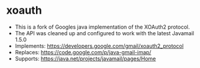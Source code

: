 xoauth
======

- This is a fork of Googles java implementation of the XOAuth2 protocol.
- The API was cleaned up and configured to work with the latest Javamail 1.5.0
- Implements: https://developers.google.com/gmail/xoauth2_protocol
- Replaces: https://code.google.com/p/java-gmail-imap/
- Supports: https://java.net/projects/javamail/pages/Home

